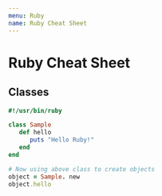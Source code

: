 ```yaml
---
menu: Ruby
name: Ruby Cheat Sheet
---
```


# Ruby Cheat Sheet

## Classes

```ruby
#!/usr/bin/ruby

class Sample
   def hello
      puts "Hello Ruby!"
   end
end

# Now using above class to create objects
object = Sample. new
object.hello
```
